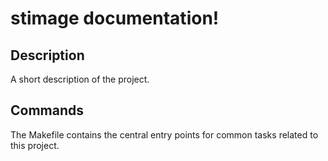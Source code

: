 # stimage documentation!

## Description

A short description of the project.

## Commands

The Makefile contains the central entry points for common tasks related to this project.

